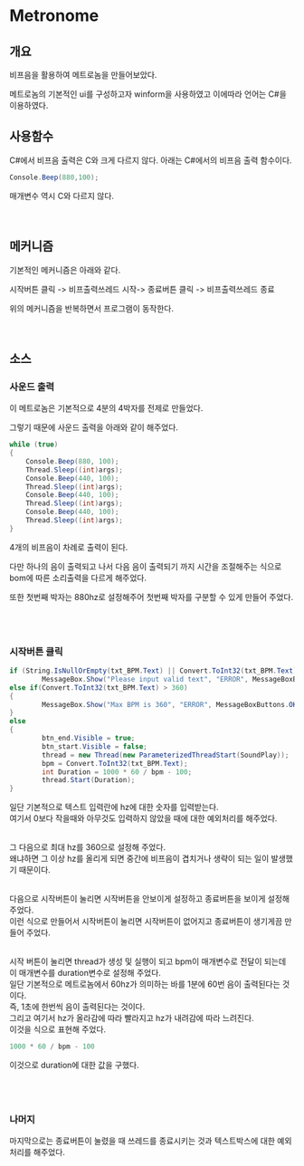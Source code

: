 # Metronome

## 개요

비프음을 활용하여 메트로놈을 만들어보았다.

메트로놈의 기본적인 ui를 구성하고자 winform을 사용하였고
이에따라 언어는 C#을 이용하였다.



## 사용함수

C#에서 비프음 출력은 C와 크게 다르지 않다.
아래는 C#에서의 비프음 출력 함수이다.
~~~C#
Console.Beep(880,100);
~~~
매개변수 역시 C와 다르지 않다.
<br><br><br>


## 메커니즘

기본적인 메커니즘은 아래와 같다.

시작버튼 클릭 -> 비프출력쓰레드 시작-> 종료버튼 클릭 -> 비프출력쓰레드 종료

위의 메커니즘을 반복하면서 프로그램이 동작한다.
<br><br><br>


## 소스

### 사운드 출력

이 메트로놈은 기본적으로 4분의 4박자를 전제로 만들었다.

그렇기 때문에 사운드 출력을 아래와 같이 해주었다.
~~~C#
while (true)
{
    Console.Beep(880, 100);
    Thread.Sleep((int)args);
    Console.Beep(440, 100);
    Thread.Sleep((int)args);
    Console.Beep(440, 100);
    Thread.Sleep((int)args);
    Console.Beep(440, 100);
    Thread.Sleep((int)args);
}
~~~

4개의 비프음이 차례로 출력이 된다. 

다만 하나의 음이 출력되고 나서 다음 음이 출력되기 까지 시간을 조절해주는 식으로 bom에 따른 소리출력을 다르게 해주었다.

또한 첫번째 박자는 880hz로 설정해주어 첫번째 박자를 구분할 수 있게 만들어 주었다.
<br><br><br><br>



### 시작버튼 클릭
~~~C#
if (String.IsNullOrEmpty(txt_BPM.Text) || Convert.ToInt32(txt_BPM.Text) <= 0 )
        MessageBox.Show("Please input valid text", "ERROR", MessageBoxButtons.OK, MessageBoxIcon.Error);
else if(Convert.ToInt32(txt_BPM.Text) > 360)
{
        MessageBox.Show("Max BPM is 360", "ERROR", MessageBoxButtons.OK, MessageBoxIcon.Error);
}
else 
{
        btn_end.Visible = true;
        btn_start.Visible = false;
        thread = new Thread(new ParameterizedThreadStart(SoundPlay));
        bpm = Convert.ToInt32(txt_BPM.Text);
        int Duration = 1000 * 60 / bpm - 100;
        thread.Start(Duration);
}
~~~
일단 기본적으로 텍스트 입력란에 hz에 대한 숫자를 입력받는다.<br>
여기서 0보다 작을때와 아무것도 입력하지 않았을 때에 대한 예외처리를 해주었다.<br><br>

그 다음으로 최대 hz를 360으로 설정해 주었다.<br>
왜냐하면 그 이상 hz를 올리게 되면 중간에 비프음이 겹치거나 생략이 되는 일이 발생했기 때문이다.<br><br>

다음으로 시작버튼이 눌리면 시작버튼을 안보이게 설정하고 종료버튼을 보이게 설정해 주었다.<br>
이런 식으로 만들어서 시작버튼이 눌리면 시작버튼이 없어지고 종료버튼이 생기게끔 만들어 주었다.<br><br>

시작 버튼이 눌리면 thread가 생성 및 실행이 되고 bpm이 매개변수로 전달이 되는데 <br>
이 매개변수를 duration변수로 설정해 주었다.<br>
일단 기본적으로 메트로놈에서 60hz가 의미하는 바를 1분에 60번 음이 출력된다는 것이다.<br>
즉, 1초에 한번씩 음이 출력된다는 것이다.<br>
그리고 여기서 hz가 올라감에 따라 빨라지고 hz가 내려감에 따라 느려진다.<br>
이것을 식으로 표현해 주었다.
~~~C#
1000 * 60 / bpm - 100
~~~
이것으로 duration에 대한 값을 구했다.
<br><br><br><br>



### 나머지

마지막으로는 종료버튼이 눌렸을 때 쓰레드를 종료시키는 것과 텍스트박스에 대한 예외처리를 해주었다.
